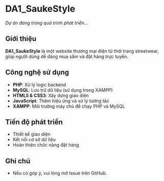 # DA1_SaukeStyle  

*Dự án đang trong quá trình phát triển...*  

## Giới thiệu  
**DA1_SaukeStyle** là một website thương mại điện tử thời trang streetwear, giúp người dùng dễ dàng mua sắm và đặt hàng trực tuyến.  

## Công nghệ sử dụng  
- **PHP**: Xử lý logic backend  
- **MySQL**: Lưu trữ dữ liệu (sử dụng trong XAMPP)  
- **HTML5 & CSS3**: Xây dựng giao diện  
- **JavaScript**: Thêm hiệu ứng và xử lý tương tác  
- **XAMPP**: Môi trường máy chủ để chạy PHP và MySQL
  
## Tiến độ phát triển
- Thiết kế giao diện
- Kết nối cơ sở dữ liệu
- Hoàn thiện chức năng đặt hàng
  
## Ghi chú
- Nếu có góp ý, vui lòng mở Issue trên GitHub.

